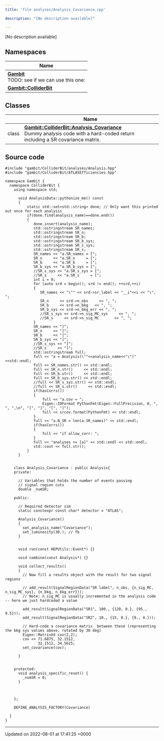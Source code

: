 ```yaml
---
title: 'file analyses/Analysis_Covariance.cpp'

description: "[No description available]"

---
```







[No description available]

## Namespaces

| Name           |
| -------------- |
| **[Gambit](/documentation/code/darkbit_development/namespaces/namespacegambit/)** <br>TODO: see if we can use this one:  |
| **[Gambit::ColliderBit](/documentation/code/darkbit_development/namespaces/namespacegambit_1_1colliderbit/)**  |

## Classes

|                | Name           |
| -------------- | -------------- |
| class | **[Gambit::ColliderBit::Analysis_Covariance](/documentation/code/darkbit_development/classes/classgambit_1_1colliderbit_1_1analysis__covariance/)** <br>Dummy analysis code with a hard-coded return including a SR covariance matrix.  |




## Source code

```
#include "gambit/ColliderBit/analyses/Analysis.hpp"
#include "gambit/ColliderBit/ATLASEfficiencies.hpp"

namespace Gambit {
  namespace ColliderBit {
    using namespace std;

      void AnalysisData::pythonize_me() const
      {
          static std::set<std::string> done; // Only want this printed out once for each analysis
          if(done.find(analysis_name)==done.end())
          {
             done.insert(analysis_name);
             std::ostringstream SR_names;
             std::ostringstream SR_n;
             std::ostringstream SR_b;
             std::ostringstream SR_b_sys;
             std::ostringstream SR_s_sys;
             std::ostringstream SR_s;
             SR_names << "a.SR_names = [";
             SR_n     << "a.SR_n     = [";
             SR_b     << "a.SR_b     = [";
             SR_b_sys << "a.SR_b_sys = [";
             //SR_s_sys << "a.SR_s_sys = [";
             //SR_s     << "a.SR_s     = [";
             int i = 0;
             for (auto srd = begin(); srd != end(); ++srd,++i)
             {
                SR_names << "\"" << srd->sr_label << "__i"<<i << "\", ";
                SR_n     << srd->n_obs     << ", ";
                SR_b     << srd->n_bkg   << ", ";
                SR_b_sys << srd->n_bkg_err << ", ";
                //SR_s_sys << srd->n_sig_MC_sys     << ", ";
                //SR_s     << srd->n_sig_MC       << ", ";
             }
             SR_names << "]";
             SR_n     << "]";
             SR_b     << "]";
             SR_b_sys << "]";
             //SR_s_sys << "]";
             //SR_s     << "]";
             std::ostringstream full;
             full << "a = Analysis(\""<<analysis_name<<"\")"<<std::endl;
             full << SR_names.str() << std::endl;
             full << SR_n.str()     << std::endl;
             full << SR_b.str()     << std::endl;
             full << SR_b_sys.str() << std::endl;
             //full << SR_s_sys.str() << std::endl;
             //full << SR_s.str()     << std::endl;
             if(hasCorrs())
             {
                 full << "a.cov = ";
                 Eigen::IOFormat PythonFmt(Eigen::FullPrecision, 0, ", ", ",\n", "[", "]", "[", "]");
                 full << srcov.format(PythonFmt) << std::endl;
             }
             full << "a.N_SR = len(a.SR_names)" << std::endl;
             if(hasCorrs())
             {
                 full << "if allow_corr: ";
             }
             full << "analyses += [a]" << std::endl << std::endl;
             std::cout << full.str();
          }
      }


    class Analysis_Covariance : public Analysis{
    private:

      // Variables that holds the number of events passing
      // signal region cuts
      double _numSR;

    public:

      // Required detector sim
      static constexpr const char* detector = "ATLAS";

      Analysis_Covariance()
      {
        set_analysis_name("Covariance");
        set_luminosity(30.); // fb
      }


      void run(const HEPUtils::Event*) {}

      void combine(const Analysis*) {}

      void collect_results()
      {
        // Now fill a results object with the result for two signal regions

        // add_result(SignalRegionData("SR label", n_obs, {n_sig_MC, n_sig_MC_sys}, {n_bkg, n_bkg_err}));
        // Note: n_sig_MC is usually incremented in the analysis code -- here we just hardcoded a value

        add_result(SignalRegionData("SR1", 100., {120, 0.}, {95., 9.5}));
        add_result(SignalRegionData("SR2", 10., {15, 0.}, {9., 4.}));

        // Hard-code a covariance matrix  between these (representing the bkg sys values above, rotated by 30 deg)
        Eigen::MatrixXd cov(2,2);
        cov << 71.6875, 32.1512,
               32.1512, 34.5625;
        set_covariance(cov);

      }


    protected:
      void analysis_specific_reset() {
        _numSR = 0;
      }



    };

    DEFINE_ANALYSIS_FACTORY(Covariance)

  }
}
```


-------------------------------

Updated on 2022-08-01 at 17:41:25 +0000
